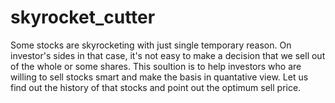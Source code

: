 # skyrocket_cutter
Some stocks are skyrocketing with just single temporary reason. On investor's sides in that case, it's not easy to make a decision that we sell out of the whole or some shares.
This soultion is to help investors who are willing to sell stocks smart and make the basis in quantative view. 
Let us find out the history of that stocks and point out the optimum sell price.
